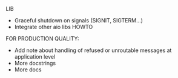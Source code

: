LIB

 * Graceful shutdown on signals (SIGNIT, SIGTERM…)
 * Integrate other aio libs HOWTO

FOR PRODUCTION QUALITY:

* Add note about handling of refused or unroutable messages at application level
* More docstrings
* More docs
